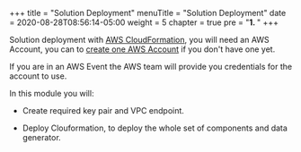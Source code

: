 +++
title = "Solution Deployment"
menuTitle = "Solution Deployment"
date = 2020-08-28T08:56:14-05:00
weight = 5
chapter = true
pre = "<b>1. </b>"
+++

Solution deployment with [AWS CloudFormation](https://aws.amazon.com/cloudformation/?nc1=h_ls), you will need an AWS Account, you can to [create one AWS Account](https://portal.aws.amazon.com/gp/aws/developer/registration/index.html?refid=em_127222) if you don't have one yet.

If you are in an AWS Event the AWS team will provide you credentials for the account to use.

In this module you will:

- Create required key pair and VPC endpoint.

- Deploy Clouformation, to deploy the whole set of components and data generator. 
